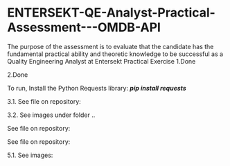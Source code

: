 # ENTERSEKT-QE-Analyst-Practical-Assessment---OMDB-API
The purpose of the assessment is to evaluate that the candidate has the fundamental practical ability and theoretic knowledge to be successful as a Quality Engineering Analyst at Entersekt
Practical Exercise
1.Done

2.Done

To run, Install the Python Requests library: ***pip install requests***

3.1. See file on repository: 

3.2. See images under folder ..

See file on repository: 

See file on repository: 

5.1. See images: 

